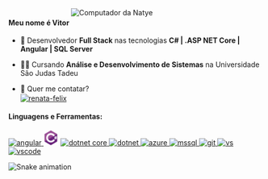 <img src="https://raw.githubusercontent.com/MicaelliMedeiros/micaellimedeiros/master/image/computer-illustration.png" min-width="400px" max-width="380px" width="380px" align="right" alt="Computador da Natye">

<h4 align="left">Meu nome é Vitor</h4>

- 💼 Desenvolvedor **Full Stack** nas tecnologias **C# | .ASP NET Core | Angular | SQL Server**

- 👩‍🎓 Cursando **Análise e Desenvolvimento de Sistemas** na Universidade São Judas Tadeu

- 💌 Quer me contatar?  
<a href="https://www.linkedin.com/in/vitor-pavanello-85192b154/" target="blank"><img align="center" src="https://raw.githubusercontent.com/rahuldkjain/github-profile-readme-generator/master/src/images/icons/Social/linked-in-alt.svg" alt="renata-felix" height="20" width="20" /></a>

<h4 align="left">Linguagens e Ferramentas:</h4>
<p align="left"> 
<a href="https://angular.io" target="_blank"><img src="https://angular.io/assets/images/logos/angular/angular.svg" alt="angular" width="30" height="30"/>
</a> 
<a href="https://www.w3schools.com/cs/" target="_blank"><img src="https://raw.githubusercontent.com/devicons/devicon/master/icons/csharp/csharp-original.svg" alt="csharp" width="30" height="30"/></a> 
<a href="https://dotnet.microsoft.com/" target="_blank"><img src="https://cdn.jsdelivr.net/gh/devicons/devicon/icons/dotnetcore/dotnetcore-original.svg" alt="dotnet core" width="30" height="30"/>
</a>
<a href="https://dotnet.microsoft.com/" target="_blank"><img src="https://cdn.jsdelivr.net/gh/devicons/devicon/icons/dot-net/dot-net-original-wordmark.svg" alt="dotnet" width="30" height="30"/>
</a>
<a href="https://azure.microsoft.com/" target="_blank"><img src="https://cdn.jsdelivr.net/gh/devicons/devicon/icons/azure/azure-original.svg" alt="azure" width="30" height="30"/>
</a>
<a href="https://www.microsoft.com/en-us/sql-server" target="_blank"> <img src="https://www.svgrepo.com/show/303229/microsoft-sql-server-logo.svg" alt="mssql" width="30" height="30"/>
</a>
<a href="https://git-scm.com/" target="_blank"> <img src="https://www.vectorlogo.zone/logos/git-scm/git-scm-icon.svg" alt="git" width="30" height="30"/>
</a>
<a href="https://visualstudio.microsoft.com/" target="_blank"> <img src="https://cdn.jsdelivr.net/gh/devicons/devicon/icons/visualstudio/visualstudio-plain.svg" alt="vs" width="30" height="30"/>
</a> 
<a href="https://code.visualstudio.com/" target="_blank"> <img src="https://cdn.jsdelivr.net/gh/devicons/devicon/icons/vscode/vscode-original.svg" alt="vscode" width="30" height="30"/>
</a> 

</p>

 ![Snake animation](https://github.com/engenny/engenny/blob/output/github-contribution-grid-snake.svg)
